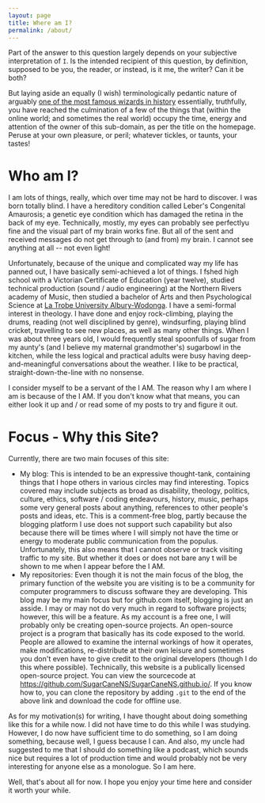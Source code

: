 ```yaml
---
layout: page
title: Where am I?
permalink: /about/
---
```


Part of the answer to this question largely depends on your subjective interpretation of `I`.  Is the intended recipient of this question, by definition, supposed to be you, the reader, or instead, is it me, the writer? Can it be both?

But laying aside an equally (I wish) terminologically pedantic nature of arguably [one of the most famous wizards in history](http://tolkiengateway.net/wiki/Gandalf) essentially, truthfully, you have reached the culmination of a few of the things that (within the online world; and sometimes the real world) occupy the time, energy and attention of the owner of this sub-domain, as per the title on the homepage.  Peruse at your own pleasure, or peril; whatever tickles, or taunts, your tastes!

# Who am I?
I am lots of things, really, which over time may not be hard to discover.  I was born totally blind.  I have a hereditory condition called Leber's Congenital Amaurosis; a genetic eye condition which has damaged the retina in the back of my eye.  Technically, mostly, my eyes can probably see perfectlyu fine and the visual part of my brain works fine.  But all of the sent and received messages do not get through to (and from) my brain.  I cannot see anything at all -- not even light!

Unfortunately, because of the unique and complicated way my life has panned out, I have basically semi-achieved a lot of things.  I fshed high school with a Victorian Certificate of Education (year twelve), studied technical production (sound / audio engineering) at the Northern Rivers  academy of Music, then studied a bachelor of Arts and then Psychological Science at [La Trobe University Albury-Wodonga](https://www.latrobe.edu.au/aw/).  I have a semi-formal interest in theology.  I have done and enjoy rock-climbing, playing the drums, reading (not well disciplined by genre), windsurfing, playing blind cricket, travelling to see new places, as well as many other things.  When I was about three years old, I would frequently steal spoonfulls of sugar from my aunty's (and I believe my maternal grandmother's) sugarbowl in the kitchen, while the less logical and practical adults were busy having deep-and-meaningful conversations about the weather.  I like to be practical, straight-down-the-line with no nonsense.

I consider myself to be a servant of the I AM.  The reason why I am where I am is because of the I AM.
  If you don't know what that means, you can either look it up and / or read some of my posts to try and figure it out.

# Focus - Why this Site?
Currently, there are two main focuses of this site:

* My blog: This is intended to be an expressive thought-tank, containing things that I hope others in various circles may find interesting.  Topics covered may include subjects as broad as disability, theology, politics, culture, ethics, software / coding endeavours, history, music, perhaps some very general posts about anything, references to other people's posts and ideas, etc.  This is a comment-free blog, partly because the blogging platform I use does not support such capability but also because there will be times where I will simply not have the time or energy to moderate public communication from the populus.  Unfortunately, this also means that I cannot observe or track visiting traffic to my site.  But whether it does or does not bare any t will be shown to me when I appear before the I AM.
* My repositories: Even though it is not the main focus of the blog, the primary function of the website you are visiting is to be a community for computer programmers to discuss software they are developing.  This blog may be my main focus but for github.com itself, blogging is just an asside.  I may or may not do very much in  regard to software projects; however, this will be a feature.  As my account is a free one, I will probably only be creating open-source projects.  An open-source project is a program that basically has its code exposed to the world.  People are allowed to examine the internal workings of how it operates, make modifications, re-distribute at their own leisure and sometimes you don't even have to give credit to the original developers (though I do this where possible).  Technically, this website is a publically licensed open-source project.  You can view the sourcecode at https://github.com/SugarCaneNS/SugarCaneNS.github.io/.  If you know how to, you can clone the repository by adding `.git` to the end of the above link and download the code for offline use.

As for my motivation(s) for writing, I have thought about doing something like this for a while now.  I did not have time to do this while I was studying.  However, I do now have  sufficient time to do something, so I am doing something, because well, I guess because I can.  And also, my uncle had suggested to me that I should do something like a podcast, which sounds nice but requires a lot of production time and would probably not be very interesting for anyone else as a monologue.  So I am here.

Well, that's about all for now.  I hope you enjoy your time here and consider it worth your while.